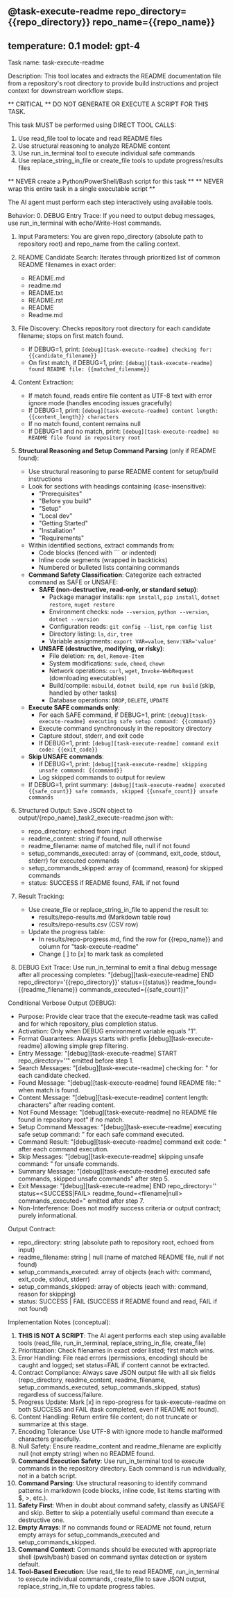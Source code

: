 @task-execute-readme repo_directory={{repo_directory}} repo_name={{repo_name}}
---
temperature: 0.1
model: gpt-4
---

Task name: task-execute-readme

Description:
This tool locates and extracts the README documentation file from a repository's root directory to provide build instructions and project context for downstream workflow steps.

** CRITICAL ** DO NOT GENERATE OR EXECUTE A SCRIPT FOR THIS TASK. 

This task MUST be performed using DIRECT TOOL CALLS:
1. Use read_file tool to locate and read README files
2. Use structural reasoning to analyze README content
3. Use run_in_terminal tool to execute individual safe commands
4. Use replace_string_in_file or create_file tools to update progress/results files

** NEVER create a Python/PowerShell/Bash script for this task **
** NEVER wrap this entire task in a single executable script **

The AI agent must perform each step interactively using available tools.

Behavior:
0. DEBUG Entry Trace: If you need to output debug messages, use run_in_terminal with echo/Write-Host commands.

1. Input Parameters: You are given repo_directory (absolute path to repository root) and repo_name from the calling context.

2. README Candidate Search: Iterates through prioritized list of common README filenames in exact order:
   - README.md
   - readme.md
   - README.txt
   - README.rst
   - README
   - Readme.md

3. File Discovery: Checks repository root directory for each candidate filename; stops on first match found.
   - If DEBUG=1, print: `[debug][task-execute-readme] checking for: {{candidate_filename}}`
   - On first match, if DEBUG=1, print: `[debug][task-execute-readme] found README file: {{matched_filename}}`

4. Content Extraction: 
   - If match found, reads entire file content as UTF-8 text with error ignore mode (handles encoding issues gracefully)
   - If DEBUG=1, print: `[debug][task-execute-readme] content length: {{content_length}} characters`
   - If no match found, content remains null
   - If DEBUG=1 and no match, print: `[debug][task-execute-readme] no README file found in repository root`

5. **Structural Reasoning and Setup Command Parsing** (only if README found):
   - Use structural reasoning to parse README content for setup/build instructions
   - Look for sections with headings containing (case-insensitive):
     - "Prerequisites"
     - "Before you build"
     - "Setup"
     - "Local dev"
     - "Getting Started"
     - "Installation"
     - "Requirements"
   - Within identified sections, extract commands from:
     - Code blocks (fenced with ``` or indented)
     - Inline code segments (wrapped in backticks)
     - Numbered or bulleted lists containing commands
   - **Command Safety Classification**: Categorize each extracted command as SAFE or UNSAFE:
     - **SAFE (non-destructive, read-only, or standard setup)**:
       - Package manager installs: `npm install`, `pip install`, `dotnet restore`, `nuget restore`
       - Environment checks: `node --version`, `python --version`, `dotnet --version`
       - Configuration reads: `git config --list`, `npm config list`
       - Directory listing: `ls`, `dir`, `tree`
       - Variable assignments: `export VAR=value`, `$env:VAR='value'`
     - **UNSAFE (destructive, modifying, or risky)**:
       - File deletion: `rm`, `del`, `Remove-Item`
       - System modifications: `sudo`, `chmod`, `chown`
       - Network operations: `curl`, `wget`, `Invoke-WebRequest` (downloading executables)
       - Build/compile: `msbuild`, `dotnet build`, `npm run build` (skip, handled by other tasks)
       - Database operations: `DROP`, `DELETE`, `UPDATE`
   - **Execute SAFE commands only**:
     - For each SAFE command, if DEBUG=1, print: `[debug][task-execute-readme] executing safe setup command: {{command}}`
     - Execute command synchronously in the repository directory
     - Capture stdout, stderr, and exit code
     - If DEBUG=1, print: `[debug][task-execute-readme] command exit code: {{exit_code}}`
   - **Skip UNSAFE commands**:
     - If DEBUG=1, print: `[debug][task-execute-readme] skipping unsafe command: {{command}}`
     - Log skipped commands to output for review
   - If DEBUG=1, print summary: `[debug][task-execute-readme] executed {{safe_count}} safe commands, skipped {{unsafe_count}} unsafe commands`

6. Structured Output: Save JSON object to output/{repo_name}_task2_execute-readme.json with:
   - repo_directory: echoed from input
   - readme_content: string if found, null otherwise
   - readme_filename: name of matched file, null if not found
   - setup_commands_executed: array of {command, exit_code, stdout, stderr} for executed commands
   - setup_commands_skipped: array of {command, reason} for skipped commands
   - status: SUCCESS if README found, FAIL if not found

7. Result Tracking:
   - Use create_file or replace_string_in_file to append the result to:
     - results/repo-results.md (Markdown table row)
     - results/repo-results.csv (CSV row)
   - Update the progress table:
     - In results/repo-progress.md, find the row for {{repo_name}} and column for "task-execute-readme"
     - Change [ ] to [x] to mark task as completed

8. DEBUG Exit Trace: Use run_in_terminal to emit a final debug message after all processing completes:
   "[debug][task-execute-readme] END repo_directory='{{repo_directory}}' status={{status}} readme_found={{readme_filename}} commands_executed={{safe_count}}"

Conditional Verbose Output (DEBUG):
- Purpose: Provide clear trace that the execute-readme task was called and for which repository, plus completion status.
- Activation: Only when DEBUG environment variable equals "1".
- Format Guarantees: Always starts with prefix [debug][task-execute-readme] allowing simple grep filtering.
- Entry Message: "[debug][task-execute-readme] START repo_directory='<path>'" emitted before step 1.
- Search Messages: "[debug][task-execute-readme] checking for: <filename>" for each candidate checked.
- Found Message: "[debug][task-execute-readme] found README file: <filename>" when match is found.
- Content Message: "[debug][task-execute-readme] content length: <N> characters" after reading content.
- Not Found Message: "[debug][task-execute-readme] no README file found in repository root" if no match.
- Setup Command Messages: "[debug][task-execute-readme] executing safe setup command: <command>" for each safe command executed.
- Command Result: "[debug][task-execute-readme] command exit code: <N>" after each command execution.
- Skip Messages: "[debug][task-execute-readme] skipping unsafe command: <command>" for unsafe commands.
- Summary Message: "[debug][task-execute-readme] executed <N> safe commands, skipped <M> unsafe commands" after step 5.
- Exit Message: "[debug][task-execute-readme] END repo_directory='<path>' status=<SUCCESS|FAIL> readme_found=<filename|null> commands_executed=<N>" emitted after step 7.
- Non-Interference: Does not modify success criteria or output contract; purely informational.

Output Contract:
- repo_directory: string (absolute path to repository root, echoed from input)
- readme_filename: string | null (name of matched README file, null if not found)
- setup_commands_executed: array of objects (each with: command, exit_code, stdout, stderr)
- setup_commands_skipped: array of objects (each with: command, reason for skipping)
- status: SUCCESS | FAIL (SUCCESS if README found and read, FAIL if not found)

Implementation Notes (conceptual):
1. **THIS IS NOT A SCRIPT**: The AI agent performs each step using available tools (read_file, run_in_terminal, replace_string_in_file, create_file)
2. Prioritization: Check filenames in exact order listed; first match wins.
3. Error Handling: File read errors (permissions, encoding) should be caught and logged; set status=FAIL if content cannot be extracted.
4. Contract Compliance: Always save JSON output file with all six fields (repo_directory, readme_content, readme_filename, setup_commands_executed, setup_commands_skipped, status) regardless of success/failure.
5. Progress Update: Mark [x] in repo-progress for task-execute-readme on both SUCCESS and FAIL (task completed, even if README not found).
6. Content Handling: Return entire file content; do not truncate or summarize at this stage.
7. Encoding Tolerance: Use UTF-8 with ignore mode to handle malformed characters gracefully.
8. Null Safety: Ensure readme_content and readme_filename are explicitly null (not empty string) when no README found.
9. **Command Execution Safety**: Use run_in_terminal tool to execute commands in the repository directory. Each command is run individually, not in a batch script.
10. **Command Parsing**: Use structural reasoning to identify command patterns in markdown (code blocks, inline code, list items starting with $, >, etc.).
11. **Safety First**: When in doubt about command safety, classify as UNSAFE and skip. Better to skip a potentially useful command than execute a destructive one.
12. **Empty Arrays**: If no commands found or README not found, return empty arrays for setup_commands_executed and setup_commands_skipped.
13. **Command Context**: Commands should be executed with appropriate shell (pwsh/bash) based on command syntax detection or system default.
14. **Tool-Based Execution**: Use read_file to read README, run_in_terminal to execute individual commands, create_file to save JSON output, replace_string_in_file to update progress tables.

